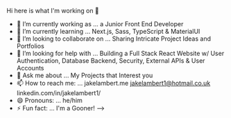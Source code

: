 Hi here is what I'm working on 👋


- 🔭 I’m currently working as ... a Junior Front End Developer
- 🌱 I’m currently learning ... Next.js, Sass, TypeScript & MaterialUI 
- 👯 I’m looking to collaborate on ... Sharing Intricate Project Ideas and Portfolios
- 🤔 I’m looking for help with ... Building a Full Stack React Website w/ User Authentication, Database Backend, Security, External APIs & User Accounts
- 💬 Ask me about ... My Projects that Interest you
- 📫 How to reach me: ... jakelambert.me jakelambert1@hotmail.co.uk linkedin.com/in/jakelambert1/
- 😄 Pronouns: ... he/him
- ⚡ Fun fact: ... I'm a Gooner!
-->
